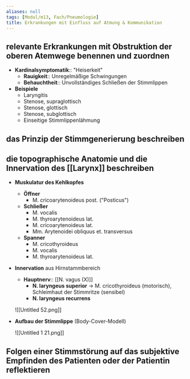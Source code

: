 ```yaml
---
aliases: null
tags: [Modul/m13, Fach/Pneumologie]
title: Erkrankungen mit Einfluss auf Atmung & Kommunikation
---
```

## relevante Erkrankungen mit Obstruktion der oberen Atemwege benennen und zuordnen

- **Kardinalsymptomatik**:: "Heiserkeit"
    - **Rauigkeit**:: Unregelmäßige Schwingungen
    - **Behauchtheit**:: Unvollständiges Schließen der Stimmlippen
- **Beispiele**
    - Laryngitis
    - Stenose, supraglottisch
    - Stenose, glottisch
    - Stenose, subglottisch
    - Einseitige Stimmlippenlähmung

## das Prinzip der Stimmgenerierung beschreiben

## die topographische Anatomie und die Innervation des [[Larynx]] beschreiben

- **Muskulatur des Kehlkopfes**
    - **Öffner**
        - M. cricoarytenoideus post. ("Posticus")
    - **Schließer**
        - M. vocalis
        - M. thyroarytenoideus lat.
        - M. cricoarytenoideus lat.
        - Mm. Arytenoidei obliquus et. transversus
    - **Spanner**
        - M. cricothyroideus
        - M. vocalis
        - M. thyroarytenoideus lat.
- **Innervation** aus Hirnstammbereich
    - **Hauptnerv**:: [[N. vagus (X)]]
        - **N. laryngeus superior** → M. cricothyroideus (motorisch), Schleimhaut der Stimmritze (sensibel)
        - **N. laryngeus recurrens**

    ![[Untitled 52.png]]

- **Aufbau der Stimmlippe** (Body-Cover-Modell)

    ![[Untitled 1 21.png]]

## Folgen einer Stimmstörung auf das subjektive Empfinden des Patienten oder der Patientin reflektieren

